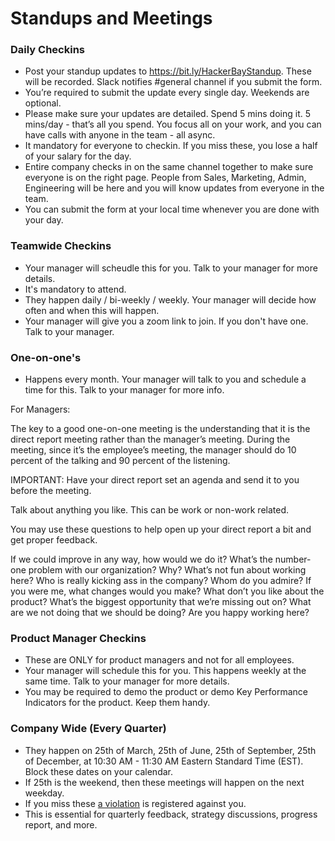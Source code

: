 # Standups and Meetings

### Daily Checkins

- Post your standup updates to https://bit.ly/HackerBayStandup. These will be recorded. Slack notifies #general channel if you submit the form.
- You’re required to submit the update every single day. Weekends are optional.
- Please make sure your updates are detailed. Spend 5 mins doing it. 5 mins/day - that’s all you spend. You focus all on your work, and you can have calls with anyone in the team - all async.
- It mandatory for everyone to checkin.  If you miss these, you lose a half of your salary for the day.
- Entire company checks in on the same channel together to make sure everyone is on the right page. People from Sales, Marketing, Admin, Engineering will be here and you will know updates from everyone in the team.
- You can submit the form at your local time whenever you are done with your day.  

### Teamwide Checkins

- Your manager will scheudle this for you. Talk to your manager for more details. 
- It's mandatory to attend. 
- They happen daily / bi-weekly / weekly. Your manager will decide how often and when this will happen. 
- Your manager will give you a zoom link to join. If you don't have one. Talk to your manager. 


### One-on-one's

- Happens every month. Your manager will talk to you and schedule a time for this. Talk to your manager for more info. 

For Managers: 

The key to a good one-on-one meeting is the understanding that it is the direct report meeting rather than the manager’s meeting. During the meeting, since it’s the employee’s meeting, the manager should do 10 percent of the talking and 90 percent of the listening.

IMPORTANT: Have your direct report set an agenda and send it to you before the meeting.

Talk about anything you like. This can be work or non-work related.

You may use these questions to help open up your direct report a bit and get proper feedback.

If we could improve in any way, how would we do it?
What’s the number-one problem with our organization? Why?
What’s not fun about working here?
Who is really kicking ass in the company?
Whom do you admire?
If you were me, what changes would you make?
What don’t you like about the product?
What’s the biggest opportunity that we’re missing out on?
What are we not doing that we should be doing?
Are you happy working here?

### Product Manager Checkins

- These are ONLY for product managers and not for all employees. 
- Your manager will schedule this for you. This happens weekly at the same time. Talk to your manager for more details. 
- You may be required to demo the product or demo Key Performance Indicators for the product. Keep them handy. 

### Company Wide (Every Quarter)

- They happen on 25th of March, 25th of June, 25th of September, 25th of December, at 10:30 AM - 11:30 AM Eastern Standard Time (EST). Block these dates on your calendar. 
- If 25th is the weekend, then these meetings will happen on the next weekday. 
- If you miss these [a violation](/people-operations/violation/README.md) is registered against you.
- This is essential for quarterly feedback, strategy discussions, progress report, and more. 
